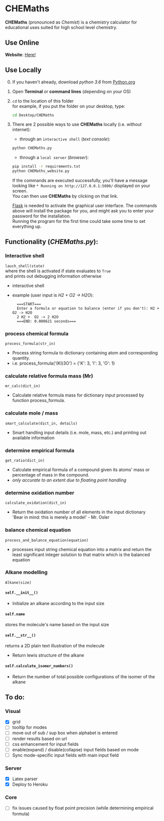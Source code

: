 # CHEMaths
**CHEMaths** (pronounced as *Chemist*) 
is a chemistry calculator for educational uses
suited for high school level chemistry.

## Use Online
**Website**: [Here!](https://chemaths.herokuapp.com/)

## Use Locally
0. If you haven't already, download _python 3.6_ from [Python.org](https://www.python.org/downloads/release/python-360/)
1. Open **Terminal** or **command lines** (depending on your OS)
2. `cd` to the location of this folder  
   for example, if you put the folder on your desktop, type:  
    ```sh
    cd Desktop/CHEMaths
    ```
3. There are 2 possible ways to use **CHEMaths** locally (i.e. without internet): 
   - through an `interactive shell` (_text console_):
   ```sh
   python CHEMaths.py
   ```  
   - through a `local server` (_browser_):
    ```sh
    pip install -r requirements.txt
    python CHEMaths_website.py
    ```
    If the commands are executed successfully, 
    you'll have a message looking like 
    `* Running on http://127.0.0.1:5000/` 
    displayed on your screen.   
    You can then use **CHEMaths** 
    by clicking on that link.
      
    [Flask](http://flask.pocoo.org/)
    is needed to activate the graphical user interface.
    The commands above will install the package for you, 
    and might ask you to enter your password for the installation.  
    Running the program for the first time could take some time
    to set everything up.
  
## Functionality (_CHEMaths.py_):
### Interactive shell
`lauch_shell(state)`  
where the shell is activated if state evaluates to `True`  
and prints out debugging information otherwise

- interactive shell
- example (user input is *H2 + O2 -> H2O*):

	
		===START===
		Enter a formula or equation to balance (enter if you don't): H2 + O2 -> H2O
		2 H2 +  O2 -> 2 H2O
		===END: 0.000621 seconds===

### process chemical formula
`process_formula(str_in)`  

- Process string formula to dictionary containing atom and corresponding quantity.  
- i.e. process_formula('(KI)3O') = {'K': 3, 'I': 3, 'O': 1}

### calculate relative formula mass (Mr)
`mr_calc(dict_in)`  

- Calculate relative formula mass for dictionary input processed by function process_formula.

### calculate mole / mass 
`smart_calculate(dict_in, details)`

- Smart handling input details (i.e. mole, mass, etc.) and printing out available information

### determine empirical formula
`get_ratio(dict_in)`

- Calculate empirical formula of a compound given its atoms' mass or percentage of mass in the compound.
- *only accurate to an extent due to floating point handling*

### determine oxidation number
`calculate_oxidation(dict_in)`

- Return the oxidation number of all elements in the input dictionary  
'Bear in mind: this is merely a model'  - Mr. Osler

### balance chemical equation
`process_and_balance_equation(equation)`

- processes input string chemical equation into a matrix and return the least significant integer solution to that matrix which is the balanced equation

### Alkane modelling
`Alkane(size)`

#### `self.__init__()`
- Initialize an alkane according to the input size

#### `self.name`
stores the molecule's name based on the input size

#### `self.__str__()`
returns a 2D plain text illustration of the molecule

- Return lewis structure of the alkane

#### `self.calculate_isomer_numbers()`
- Return the number of total possible configurations of the isomer of the alkane

## To do:
### Visual
- [x] grid
- [ ] tooltip for modes
- [ ] move out of sub / sup box when alphabet is entered 
- [ ] render results based on url
- [ ] css enhancement for input fields
- [ ] enable(expand) / disable(collapse) input fields based on mode
- [ ] Sync mode-specific input fields with main input field

### Server
- [x] Latex parser
- [x] Deploy to Heroku

### Core
- [ ] fix issues caused by float point precision (while determining empirical formula)
